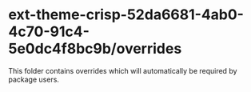 # ext-theme-crisp-52da6681-4ab0-4c70-91c4-5e0dc4f8bc9b/overrides

This folder contains overrides which will automatically be required by package users.
